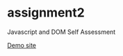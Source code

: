 # assignment2
Javascript and DOM Self Assessment

[Demo site](https://ldgze.github.io/assignment2/)
